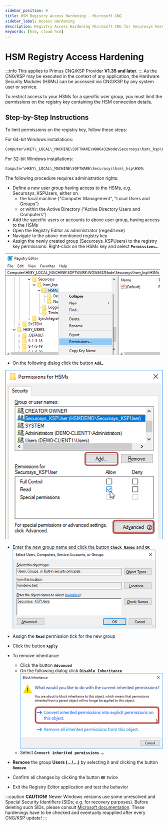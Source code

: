```yaml
---
sidebar_position: 0
title: HSM Registry Access Hardening - Microsoft CNG
sidebar_label: Access Hardening
description: Registry Access Hardening Microsoft CNG for Securosys Hardware Security Modules (HSMs)
keywords: [hsm, cloud hsm]
---
```


# HSM Registry Access Hardening
:::info 
This applies to Primus CNG/KSP Provider **V1.35 and later**.
:::
As the CNG/KSP may be executed in the context of any application, the Hardware Security Modules (HSMs) can be accessed via CNG/KSP by any system user or service.

To restrict access to your HSMs for a specific user group, you must limit the permissions on the registry key containing the HSM connection details.

## Step-by-Step Instructions

To limit permissions on the registry key, follow these steps:

For 64-bit Windows installations:
```bash
Computer\HKEY\_LOCAL\_MACHINE\SOFTWARE\WOW6432Node\Securosys\hsm\_ksp\HSMs
```
For 32-bit Windows installations:

```bash
Computer\HKEY\_LOCAL\_MACHINE\SOFTWARE\Securosys\hsm\_ksp\HSMs
```
The following procedure requires administration rights:

- Define a new user group having access to the HSMs, e.g. Securosys_KSPUsers, either on
  - the local machine ("Computer Management", "Local Users and Groups")
  - or within the Active Directory ("Active Directory Users and Computers")
- Add the specific users or accounts to above user group, having access to the HSMs
- Open the Registry Editor as administrator (regedit.exe)
- Navigate to the above-mentioned registry key
- Assign the newly created group (Securosys\_KSPUsers) to the registry key permissions: Right-click on the HSMs key and select **```Permissions…```**

![](../img/Hardening-Permissions.png)
 
  - On the following dialog click the button **`Add…`**

  ![](../img/Regestry-Permissions-ADD2.png)

  - Enter the new group name and click the button **`Check Names`** and **```OK```**
![](../img/Regestry-Permissions-Users.png)
  - Assign the **`Read`** permission tick for the new group 
  - Click the button **```Apply```**
- To remove inheritance
  - Click the button **```Advanced```**
  - On the following dialog click **`Disable Inheritance`**
  ![](../img/Regestry-Permissions-Block.png)
  - Select **`Convert inherited permissions …`**

- **Remove** the group **Users (…\…)** by selecting it and clicking the button **```Remove```**
- Confirm all changes by clicking the button **```OK```** twice
- Exit the Registry Editor application and test the behavior

:::caution **CAUTION!**
 Newer Windows versions use some unresolved and Special Security Identifiers (SIDs; e.g. for recovery purposes). Before deleting such SIDs, please consult [Microsoft documentation](https://support.microsoft.com/en-us/help/4502539/some-sids-do-not-resolve-into-friendly-names). These hardenings have to be checked and eventually reapplied after every CNG/KSP update!
:::